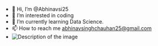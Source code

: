 - 👋 Hi, I’m @Abhinavsi25
- 👀 I’m interested in coding
- 🌱 I’m currently learning Data Science.
- 📫 How to reach me abhinavsinghchauhan25@gmail.com
- ![Description of the image](https://www.fsm.ac.in/blog/wp-content/uploads/2022/07/FUqHEVVUsAAbZB0-1024x580.jpg)


